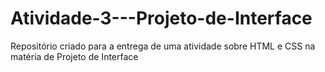 # Atividade-3---Projeto-de-Interface
Repositório criado para a entrega de uma atividade sobre HTML e CSS na matéria de Projeto de Interface  
